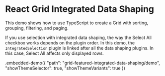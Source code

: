# React Grid Integrated Data Shaping

This demo shows how to use TypeScript to create a Grid with sorting, grouping, filtering, and paging.

If you use selection with integrated data shaping, the way the Select All checkbox works depends on the plugin order. In this demo, the `IntegratedSelection` plugin is linked after all the data shaping plugins. In this case, Select All affects only displayed rows.

.embedded-demo({ "path": "grid-featured-integrated-data-shaping/demo", "showThemeSelector": true, "showThemeVariants": true })
